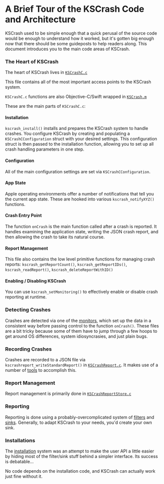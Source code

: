 A Brief Tour of the KSCrash Code and Architecture
=================================================

KSCrash used to be simple enough that a quick perusal of the source code would be enough to understand how it worked, but it's gotten big enough now that there should be some guideposts to help readers along. This document introduces you to the main code areas of KSCrash.


### The Heart of KSCrash

The heart of KSCrash lives in [`KSCrashC.c`](https://github.com/kstenerud/KSCrash/blob/master/Source/KSCrash/Recording/KSCrashC.c)

This file contains all of the most important access points to the KSCrash system.

`KSCrashC.c` functions are also Objective-C/Swift wrapped in [`KSCrash.m`](https://github.com/kstenerud/KSCrash/blob/master/Source/KSCrash/Recording/KSCrash.m)

These are the main parts of `KSCrashC.c`:

#### Installation

`kscrash_install()` installs and prepares the KSCrash system to handle crashes. You configure KSCrash by creating and populating a `KSCrashCConfiguration` struct with your desired settings. This configuration struct is then passed to the installation function, allowing you to set up all crash handling parameters in one step.

#### Configuration

All of the main configuration settings are set via `KSCrashCConfiguration`.

#### App State

Apple operating environments offer a number of notifications that tell you the current app state. These are hooked into various `kscrash_notifyXYZ()` functions.

#### Crash Entry Point

The function `onCrash` is the main function called after a crash is reported. It handles examining the application state, writing the JSON crash report, and then allowing the crash to take its natural course.

#### Report Management

This file also contains the low level primitive functions for managing crash reports: `kscrash_getReportCount()`, `kscrash_getReportIDs()`, `kscrash_readReport()`, `kscrash_deleteReportWithID()`

#### Enabling / Disabling KSCrash

You can use `kscrash_setMonitoring()` to effectively enable or disable crash reporting at runtime.


### Detecting Crashes

Crashes are detected via one of the [monitors](https://github.com/kstenerud/KSCrash/tree/master/Source/KSCrash/Recording/Monitors), which set up the data in a consistent way before passing control to the function `onCrash()`. These files are a bit tricky because some of them have to jump through a few hoops to get around OS differences, system idiosyncrasies, and just plain bugs.


### Recording Crashes

Crashes are recorded to a JSON file via `kscrashreport_writeStandardReport()` in [`KSCrashReport.c`](https://github.com/kstenerud/KSCrash/blob/master/Source/KSCrash/Recording/KSCrashReport.c). It makes use of a number of [tools](https://github.com/kstenerud/KSCrash/tree/master/Source/KSCrash/Recording/Tools) to accomplish this.


### Report Management

Report management is primarily done in [`KSCrashReportStore.c`](https://github.com/kstenerud/KSCrash/blob/master/Source/KSCrash/Recording/KSCrashReportStore.c)


### Reporting

Reporting is done using a probably-overcomplicated system of [filters](https://github.com/kstenerud/KSCrash/tree/master/Source/KSCrash/Reporting/Filters) and [sinks](https://github.com/kstenerud/KSCrash/tree/master/Source/KSCrash/Reporting/Sinks). Generally, to adapt KSCrash to your needs, you'd create your own sink.


### Installations

The [installation](https://github.com/kstenerud/KSCrash/tree/master/Source/KSCrash/Installations) system was an attempt to make the user API a little easier by hiding most of the filter/sink stuff behind a simpler interface. Its success is debatable...

No code depends on the installation code, and KSCrash can actually work just fine without it.
